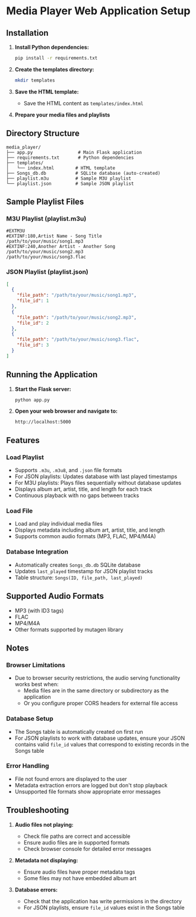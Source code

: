 # Media Player Web Application Setup

## Installation

1. **Install Python dependencies:**
   ```bash
   pip install -r requirements.txt
   ```

2. **Create the templates directory:**
   ```bash
   mkdir templates
   ```

3. **Save the HTML template:**
   - Save the HTML content as `templates/index.html`

4. **Prepare your media files and playlists**

## Directory Structure
```
media_player/
├── app.py                 # Main Flask application
├── requirements.txt       # Python dependencies
├── templates/
│   └── index.html        # HTML template
├── Songs_db.db           # SQLite database (auto-created)
├── playlist.m3u          # Sample M3U playlist
└── playlist.json         # Sample JSON playlist
```

## Sample Playlist Files

### M3U Playlist (playlist.m3u)
```
#EXTM3U
#EXTINF:180,Artist Name - Song Title
/path/to/your/music/song1.mp3
#EXTINF:240,Another Artist - Another Song
/path/to/your/music/song2.mp3
/path/to/your/music/song3.flac
```

### JSON Playlist (playlist.json)
```json
[
  {
    "file_path": "/path/to/your/music/song1.mp3",
    "file_id": 1
  },
  {
    "file_path": "/path/to/your/music/song2.mp3", 
    "file_id": 2
  },
  {
    "file_path": "/path/to/your/music/song3.flac",
    "file_id": 3
  }
]
```

## Running the Application

1. **Start the Flask server:**
   ```bash
   python app.py
   ```

2. **Open your web browser and navigate to:**
   ```
   http://localhost:5000
   ```

## Features

### Load Playlist
- Supports `.m3u`, `.m3u8`, and `.json` file formats
- For JSON playlists: Updates database with last played timestamps
- For M3U playlists: Plays files sequentially without database updates
- Displays album art, artist, title, and length for each track
- Continuous playback with no gaps between tracks

### Load File
- Load and play individual media files
- Displays metadata including album art, artist, title, and length
- Supports common audio formats (MP3, FLAC, MP4/M4A)

### Database Integration
- Automatically creates `Songs_db.db` SQLite database
- Updates `last_played` timestamp for JSON playlist tracks
- Table structure: `Songs(ID, file_path, last_played)`

## Supported Audio Formats
- MP3 (with ID3 tags)
- FLAC
- MP4/M4A
- Other formats supported by mutagen library

## Notes

### Browser Limitations
- Due to browser security restrictions, the audio serving functionality works best when:
  - Media files are in the same directory or subdirectory as the application
  - Or you configure proper CORS headers for external file access

### Database Setup
- The Songs table is automatically created on first run
- For JSON playlists to work with database updates, ensure your JSON contains valid `file_id` values that correspond to existing records in the Songs table

### Error Handling
- File not found errors are displayed to the user
- Metadata extraction errors are logged but don't stop playback
- Unsupported file formats show appropriate error messages

## Troubleshooting

1. **Audio files not playing:**
   - Check file paths are correct and accessible
   - Ensure audio files are in supported formats
   - Check browser console for detailed error messages

2. **Metadata not displaying:**
   - Ensure audio files have proper metadata tags
   - Some files may not have embedded album art

3. **Database errors:**
   - Check that the application has write permissions in the directory
   - For JSON playlists, ensure `file_id` values exist in the Songs table